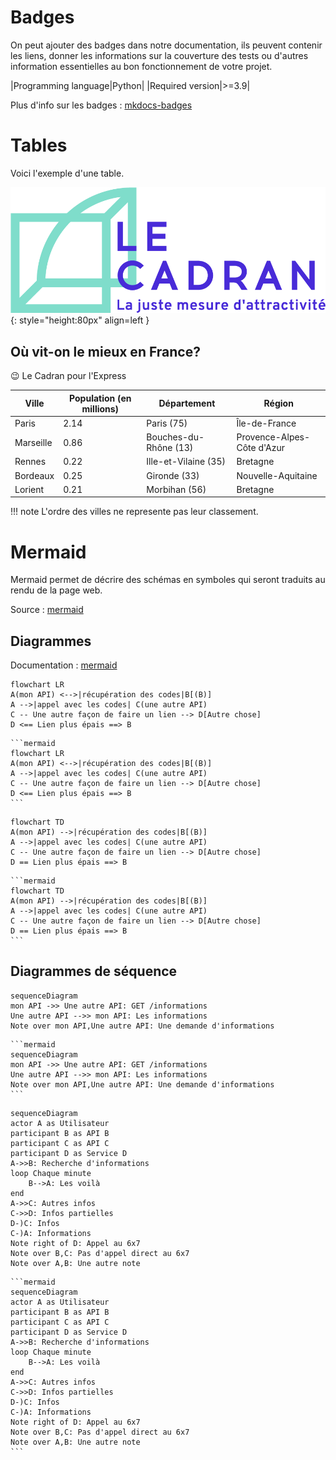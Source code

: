 # Badges
On peut ajouter des badges dans notre documentation, ils peuvent contenir les liens, donner les informations sur la couverture des tests ou d'autres information essentielles au bon fonctionnement de votre projet.


|Programming language|Python| 
|Required version|>=3.9|

Plus d'info sur les badges : [mkdocs-badges](https://mkdocs-badges.six-two.dev/) 


# Tables

Voici l'exemple d'une table. 


![Cadran Logo](assets/Cadran_logo.png){: style="height:80px" align=left }


## Où vit-on le mieux en France? 
:wink: Le Cadran pour l'Express

| Ville         | Population (en millions) | Département           | Région                   |
|---------------|--------------------------|-----------------------|--------------------------|
| Paris         | 2.14                     | Paris (75)            | Île-de-France            |
| Marseille     | 0.86                     | Bouches-du-Rhône (13) | Provence-Alpes-Côte d'Azur |
| Rennes        | 0.22                     | Ille-et-Vilaine (35)  | Bretagne                 |
| Bordeaux      | 0.25                     | Gironde (33)          | Nouvelle-Aquitaine       |
| Lorient       | 0.21                     | Morbihan (56)         | Bretagne                 |

!!! note
    L'ordre des villes ne represente pas leur classement. 

# Mermaid

Mermaid permet de décrire des schémas en symboles qui seront traduits au rendu de la page web.

Source : [mermaid](https://mermaid.js.org/intro/)

## Diagrammes 

Documentation : [mermaid](https://mermaid.js.org/syntax/flowchart.html)

```mermaid
flowchart LR
A(mon API) <-->|récupération des codes|B[(B)]
A -->|appel avec les codes| C(une autre API)
C -- Une autre façon de faire un lien --> D[Autre chose]
D <== Lien plus épais ==> B
```

````
```mermaid
flowchart LR
A(mon API) <-->|récupération des codes|B[(B)]
A -->|appel avec les codes| C(une autre API)
C -- Une autre façon de faire un lien --> D[Autre chose]
D <== Lien plus épais ==> B
```
````

```mermaid
flowchart TD
A(mon API) -->|récupération des codes|B[(B)]
A -->|appel avec les codes| C(une autre API)
C -- Une autre façon de faire un lien --> D[Autre chose]
D == Lien plus épais ==> B
```

````
```mermaid
flowchart TD
A(mon API) -->|récupération des codes|B[(B)]
A -->|appel avec les codes| C(une autre API)
C -- Une autre façon de faire un lien --> D[Autre chose]
D == Lien plus épais ==> B
```
````

## Diagrammes de séquence

```mermaid
sequenceDiagram
mon API ->> Une autre API: GET /informations
Une autre API -->> mon API: Les informations
Note over mon API,Une autre API: Une demande d'informations
```

````
```mermaid
sequenceDiagram
mon API ->> Une autre API: GET /informations
Une autre API -->> mon API: Les informations
Note over mon API,Une autre API: Une demande d'informations
```
````

```mermaid
sequenceDiagram
actor A as Utilisateur
participant B as API B
participant C as API C
participant D as Service D
A->>B: Recherche d'informations
loop Chaque minute
    B-->A: Les voilà
end
A->>C: Autres infos
C->>D: Infos partielles
D-)C: Infos
C-)A: Informations
Note right of D: Appel au 6x7
Note over B,C: Pas d'appel direct au 6x7
Note over A,B: Une autre note

```

````
```mermaid
sequenceDiagram
actor A as Utilisateur
participant B as API B
participant C as API C
participant D as Service D
A->>B: Recherche d'informations
loop Chaque minute
    B-->A: Les voilà
end
A->>C: Autres infos
C->>D: Infos partielles
D-)C: Infos
C-)A: Informations
Note right of D: Appel au 6x7
Note over B,C: Pas d'appel direct au 6x7
Note over A,B: Une autre note
```
````

